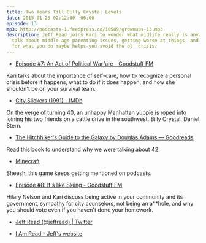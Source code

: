 ```yaml
---
title: Two Years Till Billy Crystal Levels
date: 2015-01-23 02:12:00 -06:00
episode: 13
mp3: http://podcasts-1.feedpress.co/10589/grownups-13.mp3
description: Jeff Read joins Kari to wonder what midlife really is anyway, and to
  talk about middle-age parenting issues, getting worse at things, and how passion
  for what you do maybe helps you avoid the ol' crisis.
---
```


* [Episode #7: An Act of Political Warfare - Goodstuff FM][1]

Kari talks about the importance of self-care, how to recognize a personal crisis before it happens, what to do if it does happen, and how she shouldn't be on your survival team.

* [City Slickers (1991) - IMDb][2]

On the verge of turning 40, an unhappy Manhattan yuppie is roped into joining his two friends on a cattle drive in the southwest. Billy Crystal, Daniel Stern.

* [The Hitchhiker's Guide to the Galaxy by Douglas Adams — Goodreads][3]

Read this book to understand why we were talking about 42.

* [Minecraft][4]

Sheesh, this game keeps getting mentioned on podcasts.

* [Episode #8: It's like Skiing - Goodstuff FM][5]

Hilary Nelson and Kari discuss being active in your community and its government, sympathy for city counselors, not being an a**hole, and why you should vote even if you haven't done your homework.

* [Jeff Read (@jeffread) | Twitter][6]

* [I Am Read - Jeff's website][7]

[1]: http://goodstuff.fm/grownups/7
[2]: http://www.imdb.com/title/tt0101587/
[3]: http://www.goodreads.com/book/show/11.The_Hitchhiker_s_Guide_to_the_Galaxy
[4]: https://minecraft.net/
[5]: http://goodstuff.fm/grownups/8
[6]: https://twitter.com/jeffread
[7]: http://iamread.com/

  
